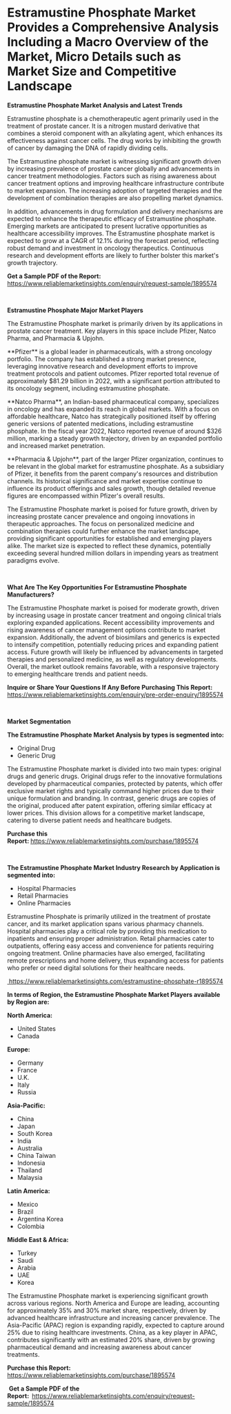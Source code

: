 <p><h1>Estramustine Phosphate Market Provides a Comprehensive Analysis Including a Macro Overview of the Market, Micro Details such as Market Size and Competitive Landscape</h1></p><p><strong>Estramustine Phosphate Market Analysis and Latest Trends</strong></p>
<p><p>Estramustine phosphate is a chemotherapeutic agent primarily used in the treatment of prostate cancer. It is a nitrogen mustard derivative that combines a steroid component with an alkylating agent, which enhances its effectiveness against cancer cells. The drug works by inhibiting the growth of cancer by damaging the DNA of rapidly dividing cells.</p><p>The Estramustine phosphate market is witnessing significant growth driven by increasing prevalence of prostate cancer globally and advancements in cancer treatment methodologies. Factors such as rising awareness about cancer treatment options and improving healthcare infrastructure contribute to market expansion. The increasing adoption of targeted therapies and the development of combination therapies are also propelling market dynamics.</p><p>In addition, advancements in drug formulation and delivery mechanisms are expected to enhance the therapeutic efficacy of Estramustine phosphate. Emerging markets are anticipated to present lucrative opportunities as healthcare accessibility improves. The Estramustine phosphate market is expected to grow at a CAGR of 12.1% during the forecast period, reflecting robust demand and investment in oncology therapeutics. Continuous research and development efforts are likely to further bolster this market's growth trajectory.</p></p>
<p><strong>Get a Sample PDF of the Report:&nbsp;</strong> <a href="https://www.reliablemarketinsights.com/enquiry/request-sample/1895574?utm_campaign=3025&utm_medium=2&utm_source=Github&utm_content=ia&utm_term=19042025&utm_id=estramustine-phosphate">https://www.reliablemarketinsights.com/enquiry/request-sample/1895574</a></p>
<p>&nbsp;</p>
<p><strong>Estramustine Phosphate Major Market Players</strong></p>
<p><p>The Estramustine Phosphate market is primarily driven by its applications in prostate cancer treatment. Key players in this space include Pfizer, Natco Pharma, and Pharmacia & Upjohn.</p><p>**Pfizer** is a global leader in pharmaceuticals, with a strong oncology portfolio. The company has established a strong market presence, leveraging innovative research and development efforts to improve treatment protocols and patient outcomes. Pfizer reported total revenue of approximately $81.29 billion in 2022, with a significant portion attributed to its oncology segment, including estramustine phosphate.</p><p>**Natco Pharma**, an Indian-based pharmaceutical company, specializes in oncology and has expanded its reach in global markets. With a focus on affordable healthcare, Natco has strategically positioned itself by offering generic versions of patented medications, including estramustine phosphate. In the fiscal year 2022, Natco reported revenue of around $326 million, marking a steady growth trajectory, driven by an expanded portfolio and increased market penetration.</p><p>**Pharmacia & Upjohn**, part of the larger Pfizer organization, continues to be relevant in the global market for estramustine phosphate. As a subsidiary of Pfizer, it benefits from the parent company's resources and distribution channels. Its historical significance and market expertise continue to influence its product offerings and sales growth, though detailed revenue figures are encompassed within Pfizer's overall results.</p><p>The Estramustine Phosphate market is poised for future growth, driven by increasing prostate cancer prevalence and ongoing innovations in therapeutic approaches. The focus on personalized medicine and combination therapies could further enhance the market landscape, providing significant opportunities for established and emerging players alike. The market size is expected to reflect these dynamics, potentially exceeding several hundred million dollars in impending years as treatment paradigms evolve.</p></p>
<p>&nbsp;</p>
<p><strong>What Are The Key Opportunities For Estramustine Phosphate Manufacturers?</strong></p>
<p><p>The Estramustine Phosphate market is poised for moderate growth, driven by increasing usage in prostate cancer treatment and ongoing clinical trials exploring expanded applications. Recent accessibility improvements and rising awareness of cancer management options contribute to market expansion. Additionally, the advent of biosimilars and generics is expected to intensify competition, potentially reducing prices and expanding patient access. Future growth will likely be influenced by advancements in targeted therapies and personalized medicine, as well as regulatory developments. Overall, the market outlook remains favorable, with a responsive trajectory to emerging healthcare trends and patient needs.</p></p>
<p><strong>Inquire or Share Your Questions If Any Before Purchasing This Report:</strong> <a href="https://www.reliablemarketinsights.com/enquiry/pre-order-enquiry/1895574?utm_campaign=3025&utm_medium=2&utm_source=Github&utm_content=ia&utm_term=19042025&utm_id=estramustine-phosphate">https://www.reliablemarketinsights.com/enquiry/pre-order-enquiry/1895574</a></p>
<p>&nbsp;</p>
<p><strong>Market Segmentation</strong></p>
<p><strong>The Estramustine Phosphate Market Analysis by types is segmented into:</strong></p>
<p><ul><li>Original Drug</li><li>Generic Drug</li></ul></p>
<p><p>The Estramustine Phosphate market is divided into two main types: original drugs and generic drugs. Original drugs refer to the innovative formulations developed by pharmaceutical companies, protected by patents, which offer exclusive market rights and typically command higher prices due to their unique formulation and branding. In contrast, generic drugs are copies of the original, produced after patent expiration, offering similar efficacy at lower prices. This division allows for a competitive market landscape, catering to diverse patient needs and healthcare budgets.</p></p>
<p><strong>Purchase this Report:&nbsp;</strong><a href="https://www.reliablemarketinsights.com/purchase/1895574?utm_campaign=3025&utm_medium=2&utm_source=Github&utm_content=ia&utm_term=19042025&utm_id=estramustine-phosphate">https://www.reliablemarketinsights.com/purchase/1895574</a></p>
<p>&nbsp;</p>
<p><strong>The Estramustine Phosphate Market Industry Research by Application is segmented into:</strong></p>
<p><ul><li>Hospital Pharmacies</li><li>Retail Pharmacies</li><li>Online Pharmacies</li></ul></p>
<p><p>Estramustine Phosphate is primarily utilized in the treatment of prostate cancer, and its market application spans various pharmacy channels. Hospital pharmacies play a critical role by providing this medication to inpatients and ensuring proper administration. Retail pharmacies cater to outpatients, offering easy access and convenience for patients requiring ongoing treatment. Online pharmacies have also emerged, facilitating remote prescriptions and home delivery, thus expanding access for patients who prefer or need digital solutions for their healthcare needs.</p></p>
<p><a href="https://www.reliablemarketinsights.com/estramustine-phosphate-r1895574?utm_campaign=3025&utm_medium=2&utm_source=Github&utm_content=ia&utm_term=19042025&utm_id=estramustine-phosphate">&nbsp;https://www.reliablemarketinsights.com/estramustine-phosphate-r1895574</a></p>
<p><strong>In terms of Region, the Estramustine Phosphate Market Players available by Region are:</strong></p>
<p>
    <p> <strong> North America: </strong>
        <ul>
            <li>United States</li>
            <li>Canada</li>
        </ul>
        </p> 
    <p> <strong> Europe: </strong>
        <ul>
            <li>Germany</li>
            <li>France</li>
            <li>U.K.</li>
            <li>Italy</li>
            <li>Russia</li>
        </ul>
        </p> 
    <p> <strong> Asia-Pacific: </strong>
        <ul>
            <li>China</li>
            <li>Japan</li>
            <li>South Korea</li>
            <li>India</li>
            <li>Australia</li>
            <li>China Taiwan</li>
            <li>Indonesia</li>
            <li>Thailand</li>
            <li>Malaysia</li>
        </ul>
        </p> 
    <p> <strong> Latin America: </strong>
        <ul>
            <li>Mexico</li>
            <li>Brazil</li>
            <li>Argentina Korea</li>
            <li>Colombia</li>
        </ul>
        </p> 
    <p> <strong> Middle East & Africa: </strong>
        <ul>
            <li>Turkey</li>
            <li>Saudi</li>
            <li>Arabia</li>
            <li>UAE</li>
            <li>Korea</li>
        </ul>
    </p>
    </p>
<p><p>The Estramustine Phosphate market is experiencing significant growth across various regions. North America and Europe are leading, accounting for approximately 35% and 30% market share, respectively, driven by advanced healthcare infrastructure and increasing cancer prevalence. The Asia-Pacific (APAC) region is expanding rapidly, expected to capture around 25% due to rising healthcare investments. China, as a key player in APAC, contributes significantly with an estimated 20% share, driven by growing pharmaceutical demand and increasing awareness about cancer treatments.</p></p>
<p><strong>Purchase this Report: </strong><a href="https://www.reliablemarketinsights.com/purchase/1895574?utm_campaign=3025&utm_medium=2&utm_source=Github&utm_content=ia&utm_term=19042025&utm_id=estramustine-phosphate">https://www.reliablemarketinsights.com/purchase/1895574</a></p>
<p>&nbsp;<strong>Get a Sample PDF of the Report:&nbsp;&nbsp;</strong><a href="https://www.reliablemarketinsights.com/enquiry/request-sample/1895574?utm_campaign=3025&utm_medium=2&utm_source=Github&utm_content=ia&utm_term=19042025&utm_id=estramustine-phosphate">https://www.reliablemarketinsights.com/enquiry/request-sample/1895574</a></p>
<p><strong></strong></p>
<p><p></p><p></p><p></p></p>